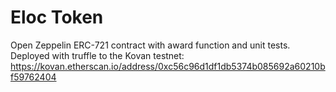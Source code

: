 
# Eloc Token

Open Zeppelin ERC-721 contract with award function and unit tests.
Deployed with truffle to the Kovan testnet:
https://kovan.etherscan.io/address/0xc56c96d1df1db5374b085692a60210bf59762404



